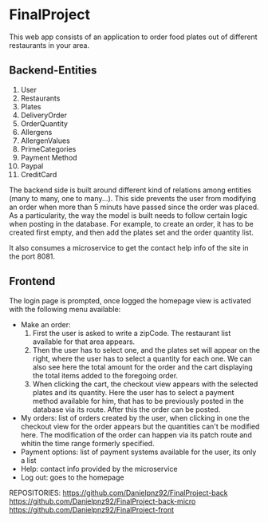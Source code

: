 # FinalProject

This web app consists of an application to order food plates out of different restaurants in your area. 

Backend-Entities
--------------
1. User
2. Restaurants
3. Plates
4. DeliveryOrder
5. OrderQuantity
5. Allergens
6. AllergenValues
7. PrimeCategories
8. Payment Method
9. Paypal
10. CreditCard

The backend side is built around different kind of relations among entities (many to many, one to many...). This side prevents the user from modifying an order when more than 5 minuts have passed since the order was placed. As a particularity, the way the model is built needs to follow certain logic when posting in the database. For example, to create an order, it has to be created first empty, and then add the plates set and the order quantity list.

It also consumes a microservice to get the contact help info of the site in the port 8081.

Frontend
-----------------
The login page is prompted, once logged the homepage view is activated with the following menu available:
- Make an order: 
  1. First the user is asked to write a zipCode. The restaurant list available for that area appears. 
  2. Then the user has to select one, and the plates set will appear on the right, where the user has to select a quantity for each one. We can also see here the total amount for the order and the cart displaying the total items added to the foregoing order.
  3. When clicking the cart, the checkout view appears with the selected plates and its quantity. Here the user has to select a payment method available for him, that has to be previously posted in the database via its route. After this the order can be posted.
- My orders: list of orders created by the user, when clicking in one the checkout view for the order appears but the quantities can't be modified here. The modification of the order can happen via its patch route and whitin the time range formerly specified.
- Payment options: list of payment systems available for the user, its only a list
- Help: contact info provided by the microservice
- Log out: goes to the homepage


REPOSITORIES:
https://github.com/Danielpnz92/FinalProject-back
https://github.com/Danielpnz92/FinalProject-back-micro
https://github.com/Danielpnz92/FinalProject-front
